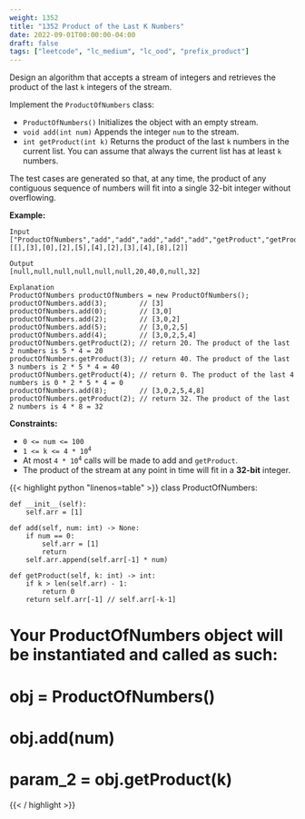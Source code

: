 ```yaml
---
weight: 1352
title: "1352 Product of the Last K Numbers"
date: 2022-09-01T00:00:00-04:00
draft: false
tags: ["leetcode", "lc_medium", "lc_ood", "prefix_product"]
---
```


Design an algorithm that accepts a stream of integers and retrieves the product of the last `k` integers of the stream.

Implement the `ProductOfNumbers` class:
- `ProductOfNumbers()` Initializes the object with an empty stream.
- `void add(int num)` Appends the integer `num` to the stream.
- `int getProduct(int k)` Returns the product of the last `k` numbers in the current list. You can assume that always the current list has at least `k` numbers.

The test cases are generated so that, at any time, the product of any contiguous sequence of numbers will fit into a single 32-bit integer without overflowing.

**Example:**
```
Input
["ProductOfNumbers","add","add","add","add","add","getProduct","getProduct","getProduct","add","getProduct"]
[[],[3],[0],[2],[5],[4],[2],[3],[4],[8],[2]]

Output
[null,null,null,null,null,null,20,40,0,null,32]

Explanation
ProductOfNumbers productOfNumbers = new ProductOfNumbers();
productOfNumbers.add(3);        // [3]
productOfNumbers.add(0);        // [3,0]
productOfNumbers.add(2);        // [3,0,2]
productOfNumbers.add(5);        // [3,0,2,5]
productOfNumbers.add(4);        // [3,0,2,5,4]
productOfNumbers.getProduct(2); // return 20. The product of the last 2 numbers is 5 * 4 = 20
productOfNumbers.getProduct(3); // return 40. The product of the last 3 numbers is 2 * 5 * 4 = 40
productOfNumbers.getProduct(4); // return 0. The product of the last 4 numbers is 0 * 2 * 5 * 4 = 0
productOfNumbers.add(8);        // [3,0,2,5,4,8]
productOfNumbers.getProduct(2); // return 32. The product of the last 2 numbers is 4 * 8 = 32 
```

**Constraints:**
- `0 <= num <= 100`
- <code>1 <= k <= 4 * 10<sup>4</sup></code>
- At most <code>4 * 10<sup>4</sup></code> calls will be made to add and `getProduct`.
- The product of the stream at any point in time will fit in a **32-bit** integer.

<div class="tabs"></div>
<div class="tab-content">
<div id="python" class="lang">
{{< highlight python "linenos=table" >}}
class ProductOfNumbers:

    def __init__(self):
        self.arr = [1]

    def add(self, num: int) -> None:
        if num == 0:
            self.arr = [1]
            return
        self.arr.append(self.arr[-1] * num)

    def getProduct(self, k: int) -> int:
        if k > len(self.arr) - 1:
            return 0
        return self.arr[-1] // self.arr[-k-1]


# Your ProductOfNumbers object will be instantiated and called as such:
# obj = ProductOfNumbers()
# obj.add(num)
# param_2 = obj.getProduct(k)
{{< / highlight >}}
</div>
</div>
